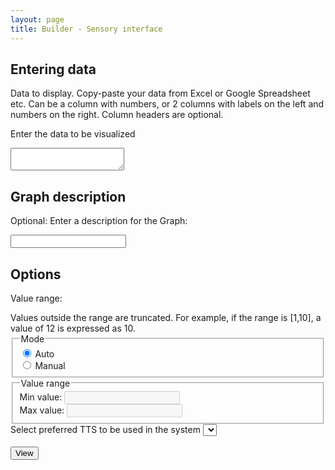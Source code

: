 ```yaml
---
layout: page
title: Builder - Sensory interface
---
```



<div onload="initializeBuilderScript()" onunload=""></div>

## Entering data


Data to display. Copy-paste your data from Excel or Google Spreadsheet etc. Can be a column with numbers, or 2 columns with labels on the left and numbers on the right. Column headers are optional.


<label for="dataInput">Enter the data to be visualized</label>

<textarea id="dataInput"
          aria-required="true"
          aria-describedby="dataInputFeedback"
          onblur="parseInput()"
          required></textarea>

<span id="dataInputFeedback" aria-live="assertive"></span>


## Graph description


<label for="graphDescription">Optional: Enter a description for the Graph:</label>

<input type="text" id="graphDescription" name="graphDescription" spellcheck="true" autocomplete="off">

## Options


Value range:


<div class="container-fluid">
  Values outside the range are truncated. For example, if the range is [1,10], a value of 12 is expressed as
  10.<br>
  <fieldset>
    <legend>Mode</legend>
    <div>
      <input type="radio" id="autoOption" name="value_range" value="auto" onclick="onRadioChange(this)" checked>
      <label for="autoOption">Auto</label>
    </div>
    <div>
      <input type="radio" id="manualOption" name="value_range" value="manual" onclick="onRadioChange(this)">
      <label for="manualOption">Manual</label>
    </div>
  </fieldset>
  <fieldset>
    <legend>Value range</legend>
    <div>
      <label for="minValue">Min value:</label>
      <input type="number" name="Minimum value" id="minValue" value="" step="0.01" disabled>
    </div>
    <div>
      <label for="maxValue">Max value:</label>
      <input type="number" name="Maximum value" id="maxValue" value="" step="0.01" disabled>
    </div>
  </fieldset>
  <div style="display: none;">
    <label for="instrumentType">Select instrument type</label>
    <select id="instrumentType">
      <option value="synthesizer">Synthesizer</option>
      <option value="piano">Piano</option>
    </select>
    <br>
  </div>
  <label for="ttsVoice">Select preferred TTS to be used in the system</label>
  <select id="ttsVoice">
  </select>
  <br>
</div>


<div style="display: none;" aria-hidden="true">
  Sounds:
  <select>
    <option value="synthetic">Synthetic sound waves</option>
    <option value="piano">Piano</option>
    <option value="opera">Opera singer</option>
    <option value="lalala">Lalala</option>
    <option value="motorcycle">Motorcycle</option>
    <option value="laughter">People laughing</option>
    <option value="farts">Farts</option>
    <option value="arnold">Arnold</option>
  </select>
  <br>
</div>
<br>
<button id="viewButton" onclick="handleViewClick()">View</button>
